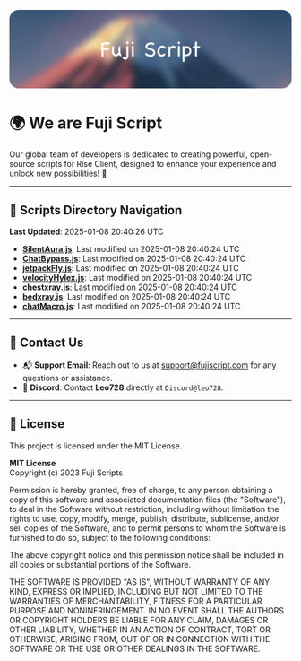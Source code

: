 ![Banner](.github/b.webp)

# 🌍 **We are Fuji Script**

Our global team of developers is dedicated to creating powerful, open-source scripts for Rise Client, designed to enhance your experience and unlock new possibilities! 🌟

---
<!-- SCRIPTS_NAVIGATION_START -->
## 📂 **Scripts Directory Navigation**

**Last Updated**: 2025-01-08 20:40:26 UTC

- **[SilentAura.js](scripts/SilentAura.js)**: Last modified on 2025-01-08 20:40:24 UTC
- **[ChatBypass.js](scripts/ChatBypass.js)**: Last modified on 2025-01-08 20:40:24 UTC
- **[jetpackFly.js](scripts/jetpackFly.js)**: Last modified on 2025-01-08 20:40:24 UTC
- **[velocityHylex.js](scripts/velocityHylex.js)**: Last modified on 2025-01-08 20:40:24 UTC
- **[chestxray.js](scripts/chestxray.js)**: Last modified on 2025-01-08 20:40:24 UTC
- **[bedxray.js](scripts/bedxray.js)**: Last modified on 2025-01-08 20:40:24 UTC
- **[chatMacro.js](scripts/chatMacro.js)**: Last modified on 2025-01-08 20:40:24 UTC

<!-- SCRIPTS_NAVIGATION_END -->

---

## 💬 **Contact Us**  
- 📬 **Support Email**: Reach out to us at [support@fujiscript.com](mailto:support@fujiscript.com) for any questions or assistance.  
- 💬 **Discord**: Contact **Leo728** directly at `Discord@leo728`.

---

## 📜 **License**

This project is licensed under the MIT License.  

**MIT License**  
Copyright (c) 2023 Fuji Scripts  

Permission is hereby granted, free of charge, to any person obtaining a copy of this software and associated documentation files (the "Software"), to deal in the Software without restriction, including without limitation the rights to use, copy, modify, merge, publish, distribute, sublicense, and/or sell copies of the Software, and to permit persons to whom the Software is furnished to do so, subject to the following conditions:  

The above copyright notice and this permission notice shall be included in all copies or substantial portions of the Software.  

THE SOFTWARE IS PROVIDED "AS IS", WITHOUT WARRANTY OF ANY KIND, EXPRESS OR IMPLIED, INCLUDING BUT NOT LIMITED TO THE WARRANTIES OF MERCHANTABILITY, FITNESS FOR A PARTICULAR PURPOSE AND NONINFRINGEMENT. IN NO EVENT SHALL THE AUTHORS OR COPYRIGHT HOLDERS BE LIABLE FOR ANY CLAIM, DAMAGES OR OTHER LIABILITY, WHETHER IN AN ACTION OF CONTRACT, TORT OR OTHERWISE, ARISING FROM, OUT OF OR IN CONNECTION WITH THE SOFTWARE OR THE USE OR OTHER DEALINGS IN THE SOFTWARE.  
